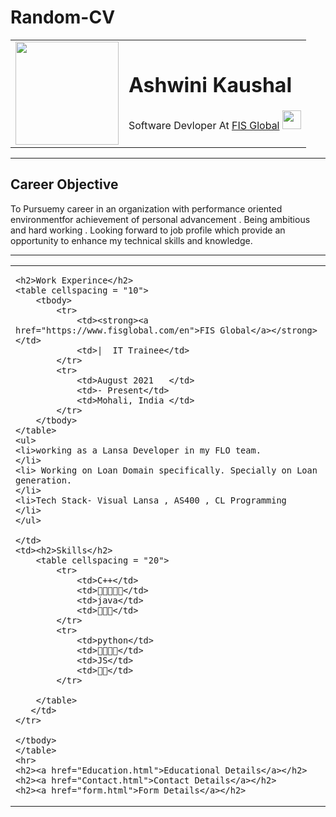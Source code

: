 # Random-CV
<!DOCTYPE html>
<html lang="en">
<head>
    <title>Ashwini New CV</title>
</head>
<body>
    <table cellspacing = "20">
        <tbody>
            <tr>
                <td><img src="https://media-exp1.licdn.com/dms/image/C4D03AQFQUqs_BaMy0g/profile-displayphoto-shrink_800_800/0/1662104101146?e=2147483647&v=beta&t=iYz1zR9-I5yEQMrWSmMOTGTtr0tgu2TvGVm_g0WPgNY" alt="" width="165" height="165"></td>
                <td><h1>Ashwini Kaushal</h1>
                    <p>Software Devloper At <a href="https://www.fisglobal.com/en">FIS Global</a> <img src="https://www.fisglobal.com/-/media/Feature/Search/Meta/card-image-11.png" alt="" width="30" height="30"></p>
            </tr>
        </tbody>
    </table>
    <hr>
    <h2>Career Objective</h2>
    <P>To Pursuemy career in an organization with 
        performance oriented environmentfor 
        achievement of personal advancement . Being 
        ambitious and hard working . Looking forward 
        to job profile which provide an opportunity to 
        enhance my technical skills and knowledge.</P>
    <hr>   
    <table cellspacing = "20">
        <tbody>
        <tr>
            <td>

    <h2>Work Experince</h2>  
    <table cellspacing = "10">
        <tbody>
            <tr>
                <td><strong><a href="https://www.fisglobal.com/en">FIS Global</a></strong>   </td>
                <td>|  IT Trainee</td>
            </tr>
            <tr>
                <td>August 2021   </td>
                <td>- Present</td>
                <td>Mohali, India </td>
            </tr>
        </tbody>
    </table> 
    <ul>
    <li>working as a Lansa Developer in my FLO team.
    </li>
    <li> Working on Loan Domain specifically. Specially on Loan generation.
    </li>
    <li>Tech Stack- Visual Lansa , AS400 , CL Programming
    </li>
    </ul>

    </td>
    <td><h2>Skills</h2>
        <table cellspacing = "20">
            <tr>
                <td>C++</td>
                <td>🚩🚩🚩🚩🚩</td>
                <td>java</td>
                <td>🚩🚩🚩</td>
            </tr>
            <tr>
                <td>python</td>
                <td>🚩🚩🚩🚩</td>
                <td>JS</td>
                <td>🚩🚩</td>
            </tr>
    
        </table>
       </td>
    </tr>
   
    </tbody>
    </table>
    <hr>
    <h2><a href="Education.html">Educational Details</a></h2>
    <h2><a href="Contact.html">Contact Details</a></h2>
    <h2><a href="form.html">Form Details</a></h2>
    
</body>
</html>
